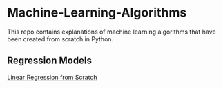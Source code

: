 # Machine-Learning-Algorithms

This repo contains explanations of machine learning algorithms that have been created from scratch in Python. 


## Regression Models

[Linear Regression from Scratch](https://nbviewer.jupyter.org/github/hjhuney/Machine-Learning-Algorithms/blob/master/Linear-Regression/Linear_Regression_Ames_Housing.ipynb)
